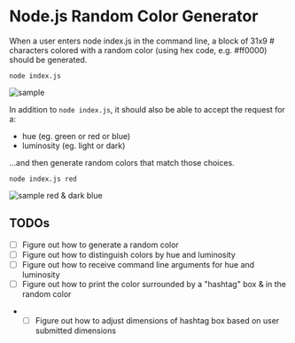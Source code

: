 # Node.js Random Color Generator

When a user enters node index.js in the command line, a block of 31x9 # characters colored with a random color (using hex code, e.g. #ff0000) should be generated.

```
node index.js
```

![sample](https://user-images.githubusercontent.com/1935696/92607675-b56bd700-f2b4-11ea-9085-67af9369fa71.png)

In addition to `node index.js`, it should also be able to accept the request for a:

- hue (eg. green or red or blue)
- luminosity (eg. light or dark)

...and then generate random colors that match those choices.

`node index.js red`

![sample red & dark blue](https://user-images.githubusercontent.com/1935696/92607766-daf8e080-f2b4-11ea-9d6d-3bd8501da443.png)

## TODOs

- [ ] Figure out how to generate a random color
- [ ] Figure out how to distinguish colors by hue and luminosity
- [ ] Figure out how to receive command line arguments for hue and luminosity
- [ ] Figure out how to print the color surrounded by a "hashtag" box & in the random color

- - [ ] Figure out how to adjust dimensions of hashtag box based on user submitted dimensions
